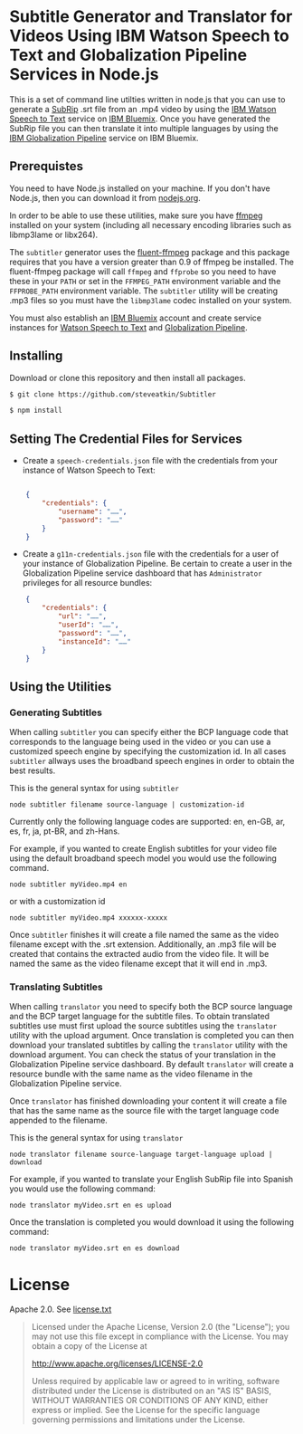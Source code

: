 Subtitle Generator and Translator for Videos Using IBM Watson Speech to Text and Globalization Pipeline Services in Node.js
============================================
This is a set of command line utilties written in node.js that you can use to generate a [SubRip](https://en.wikipedia.org/wiki/SubRip) .srt file from an .mp4 video by using the [IBM Watson Speech to Text](https://www.ibm.com/watson/services/speech-to-text/) service on [IBM Bluemix](https://www.ibm.com/cloud-computing/bluemix/what-is-bluemix). Once you have generated the SubRip file you can then translate it into multiple languages by using the [IBM Globalization Pipeline](https://console.bluemix.net/docs/services/GlobalizationPipeline/index.html) service on IBM Bluemix. 
## Prerequistes
You need to have Node.js installed on your machine. If you don't have Node.js, then you can download it from [nodejs.org](https://nodejs.org/en/).

In order to be able to use these utilities, make sure you have [ffmpeg](http://www.ffmpeg.org) installed on your system (including all necessary encoding libraries such as libmp3lame or libx264).

The `subtitler` generator uses the [fluent-ffmpeg](https://github.com/fluent-ffmpeg/node-fluent-ffmpeg) package and this package requires that you have a version greater than 0.9 of ffmpeg be installed. The fluent-ffmpeg package will call `ffmpeg` and `ffprobe` so you need to have these in your `PATH` or set in the `FFMPEG_PATH` environment variable and the `FFPROBE_PATH` environment variable. The `subtitler` utility will be creating .mp3 files so you must have the `libmp3lame` codec installed on your system.

You must also establish an [IBM Bluemix](https://console.bluemix.net/registration/?Target=https%3A//idaas.iam.ibm.com/idaas/oidc/endpoint/default/authorize%3Fresponse_type%3Dcode%26client_id%3DtkM810HLsH%26state%3D001503942815445TM22MNlNu%26redirect_uri%3Dhttps%253A%252F%252Flogin.ng.bluemix.net%252Foidcclient%252Fredirect%252FtkM810HLsH%26scope%3Dopenid) account and create service instances for [Watson Speech to Text](https://console.bluemix.net/catalog/services/speech-to-text?env_id=ibm:yp:us-south) and [Globalization Pipeline](https://console.bluemix.net/catalog/services/globalization-pipeline?env_id=ibm:yp:us-south).

## Installing
Download or clone this repository and then install all packages.

```sh
$ git clone https://github.com/steveatkin/Subtitler
```

```sh
$ npm install
```
## Setting The Credential Files for Services

* Create a `speech-credentials.json` file with the credentials
from your instance of Watson Speech to Text:
```json

    {
        "credentials": {
            "username": "……",
            "password": "……"
        }
    }

```

* Create a `g11n-credentials.json` file with the credentials
for a user of your instance of Globalization Pipeline. Be certain to create a user in the Globalization Pipeline service dashboard that has `Administrator` privileges for all resource bundles:
```json
    {
        "credentials": {
            "url": "……",
            "userId": "……",
            "password": "……",
            "instanceId": "……"
        }
    }
```
## Using the Utilities
### Generating Subtitles
When calling `subtitler` you can specify either the BCP language code that corresponds to the language being used in the video or you can use a customized speech engine by specifying the customization id. In all cases `subtitler` allways uses the broadband speech engines in order to obtain the best results.

This is the general syntax for using `subtitler`

```
node subtitler filename source-language | customization-id
```

Currently only the following language codes are supported: en, en-GB, ar, es, fr, ja, pt-BR, and zh-Hans. 

For example, if you wanted to create English subtitles for your video file using the default broadband speech model you would use the following command.

```
node subtitler myVideo.mp4 en
```
or with a customization id
```
node subtitler myVideo.mp4 xxxxxx-xxxxx
```

Once `subtitler` finishes it will create a file named the same as the video filename except with the .srt extension. Additionally, an .mp3 file will be created that contains the extracted audio from the video file. It will be named the same as the video filename except that it will end in .mp3.

### Translating Subtitles
When calling `translator` you need to specify both the BCP source language and the BCP target language for the subtitle files. To obtain translated subtitles use must first upload the source subtitles using the `translator` utility with the upload argument. Once translation is completed you can then download your translated subtitles by calling the `translator` utility with the download argument. You can check the status of your translation in the Globalization Pipeline service dashboard. By default `translator` will create a resource bundle with the same name as the video filename in the Globalization Pipeline service.

Once `translator` has finished downloading your content it will create a file that has the same name as the source file with the target language code appended to the filename.

This is the general syntax for using `translator`

```
node translator filename source-language target-language upload | download
```

For example, if you wanted to translate your English SubRip file into Spanish you would use the following command:
```
node translator myVideo.srt en es upload
```

Once the translation is completed you would download it using the following command:

```
node translator myVideo.srt en es download
```

License
===
Apache 2.0. See [license.txt](license.txt)

> Licensed under the Apache License, Version 2.0 (the "License");
> you may not use this file except in compliance with the License.
> You may obtain a copy of the License at
> 
> http://www.apache.org/licenses/LICENSE-2.0
> 
> Unless required by applicable law or agreed to in writing, software
> distributed under the License is distributed on an "AS IS" BASIS,
> WITHOUT WARRANTIES OR CONDITIONS OF ANY KIND, either express or implied.
> See the License for the specific language governing permissions and
> limitations under the License.